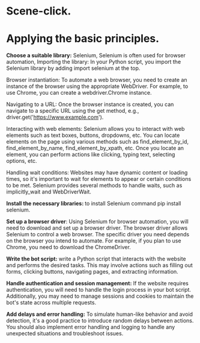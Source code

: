 # Scene-click.  
# Applying the basic principles.
<strong>Choose a suitable library:</strong>  Selenium, Selenium is often used for browser automation,
Importing the library: In your Python script, you import the Selenium library by adding import selenium at the top.

Browser instantiation: To automate a web browser, you need to create an instance of the browser using the appropriate WebDriver. For example, to use Chrome, you can create a webdriver.Chrome instance.

Navigating to a URL: Once the browser instance is created, you can navigate to a specific URL using the get method, e.g., driver.get('https://www.example.com').

Interacting with web elements: Selenium allows you to interact with web elements such as text boxes, buttons, dropdowns, etc. You can locate elements on the page using various methods such as find_element_by_id, find_element_by_name, find_element_by_xpath, etc. Once you locate an element, you can perform actions like clicking, typing text, selecting options, etc.

Handling wait conditions: Websites may have dynamic content or loading times, so it's important to wait for elements to appear or certain conditions to be met. Selenium provides several methods to handle waits, such as implicitly_wait and WebDriverWait. 

<strong> Install the necessary libraries: </strong>to install Selenium command pip install selenium.


<strong>Set up a browser driver</strong>: Using Selenium for browser automation, you will need to download and set up a browser driver. The browser driver allows Selenium to control a web browser. The specific driver you need depends on the browser you intend to automate. For example, if you plan to use Chrome, you need to download the ChromeDriver.

<strong>Write the bot script:</strong>  write a Python script that interacts with the website and performs the desired tasks. This may involve actions such as filling out forms, clicking buttons, navigating pages, and extracting information.

<strong>Handle authentication and session management:</strong> If the website requires authentication, you will need to handle the login process in your bot script. Additionally, you may need to manage sessions and cookies to maintain the bot's state across multiple requests.

<strong>Add delays and error handling:</strong> To simulate human-like behavior and avoid detection, it's a good practice to introduce random delays between actions. You should also implement error handling and logging to handle any unexpected situations and troubleshoot issues.





